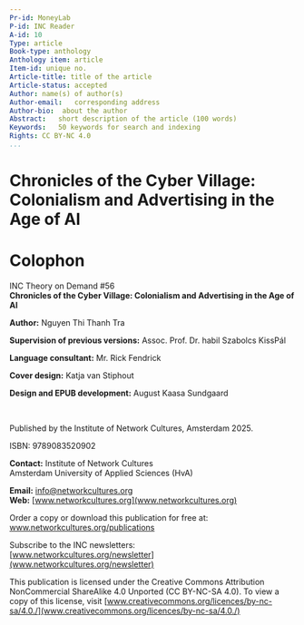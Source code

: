 ```yaml
---
Pr-id: MoneyLab
P-id: INC Reader
A-id: 10
Type: article
Book-type: anthology
Anthology item: article
Item-id: unique no.
Article-title: title of the article
Article-status: accepted
Author: name(s) of author(s)
Author-email:   corresponding address
Author-bio:  about the author
Abstract:   short description of the article (100 words)
Keywords:   50 keywords for search and indexing
Rights: CC BY-NC 4.0
...
```



# Chronicles of the Cyber Village: Colonialism and Advertising in the Age of AI

<div style="page-break-after: always"></div>

# Colophon 

INC Theory on Demand #56 <br/>
**Chronicles of the Cyber Village: Colonialism and Advertising in the Age of AI**

**Author:** Nguyen Thi Thanh Tra  

**Supervision of previous versions:** Assoc. Prof. Dr. habil Szabolcs
KissPál

**Language consultant:** Mr. Rick Fendrick

**Cover design:** Katja van Stiphout 
<br/>

**Design and EPUB development:** August Kaasa Sundgaard
<br/>


<br/>

Published by the Institute of Network Cultures, Amsterdam 2025.

ISBN: 9789083520902

**Contact:** Institute of Network Cultures <br/>
Amsterdam University of Applied Sciences (HvA)

**Email:** info@networkcultures.org <br/>
**Web:** [www.networkcultures.org](www.networkcultures.org)

Order a copy or download this publication for free at: 
<br/>
www.networkcultures.org/publications

Subscribe to the INC newsletters: <br/>
[www.networkcultures.org/newsletter](www.networkcultures.org/newsletter) <br/>


This publication is licensed under the Creative Commons Attribution
NonCommercial ShareAlike 4.0 Unported (CC BY-NC-SA 4.0). To view a copy of this license, visit
[www.creativecommons.org/licences/by-nc-sa/4.0./](www.creativecommons.org/licences/by-nc-sa/4.0./)

<div style="page-break-after: always"></div>
